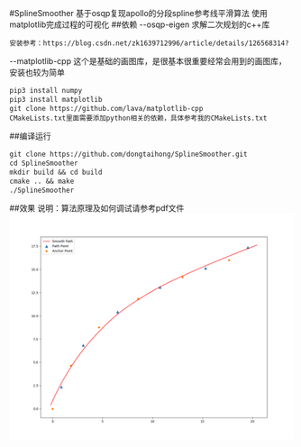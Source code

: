 #SplineSmoother
基于osqp复现apollo的分段spline参考线平滑算法
使用matplotlib完成过程的可视化
##依赖
--osqp-eigen
求解二次规划的c++库
```shell
安装参考：https://blog.csdn.net/zk1639712996/article/details/126568314?
```
--matplotlib-cpp
    这个是基础的画图库，是很基本很重要经常会用到的画图库，安装也较为简单
```shell
pip3 install numpy
pip3 install matplotlib
git clone https://github.com/lava/matplotlib-cpp
CMakeLists.txt里面需要添加python相关的依赖，具体参考我的CMakeLists.txt
```
##编译运行
```shell
git clone https://github.com/dongtaihong/SplineSmoother.git
cd SplineSmoother
mkdir build && cd build
cmake .. && make
./SplineSmoother
```
##效果
说明：算法原理及如何调试请参考pdf文件
![image](./result_image/spline.png)